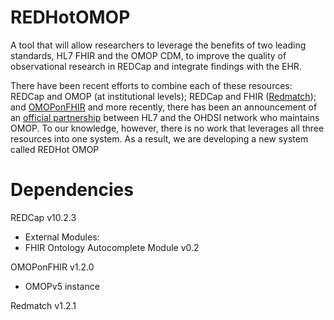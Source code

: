 # REDHotOMOP
A tool that will allow researchers to leverage the benefits of two leading standards, HL7 FHIR and the OMOP CDM, to improve the quality of observational research in REDCap and integrate findings with the EHR.

There have been recent efforts to combine each of these resources: REDCap and OMOP (at institutional levels); REDCap and FHIR ([Redmatch](https://github.com/aehrc/redmatch)); and [OMOPonFHIR](https://github.com/omoponfhir/omoponfhir-main) and more recently, there has been an announcement of an [official partnership](https://www.ohdsi.org/ohdsi-hl7-collaboration/) between HL7 and the OHDSI network who maintains OMOP. To our knowledge, however, there is no work that leverages all three resources into one system. As a result, we are developing a new system called REDHot OMOP

# Dependencies
REDCap v10.2.3
* External Modules:
 * FHIR Ontology Autocomplete Module v0.2

OMOPonFHIR v1.2.0
* OMOPv5 instance

Redmatch v1.2.1
